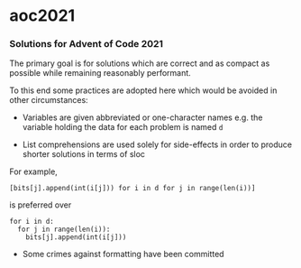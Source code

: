 # aoc2021

### Solutions for Advent of Code 2021

The primary goal is for solutions which are correct and as compact as possible while remaining reasonably performant.

To this end some practices are adopted here which would be avoided in other circumstances:

* Variables are given abbreviated or one-character names e.g. the variable holding the data for each problem is named `d`

* List comprehensions are used solely for side-effects in order to produce shorter solutions in terms of sloc

For example,

`[bits[j].append(int(i[j])) for i in d for j in range(len(i))]`

is preferred over

```
for i in d:
  for j in range(len(i)):
    bits[j].append(int(i[j]))
```
    
* Some crimes against formatting have been committed
